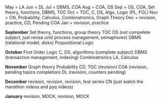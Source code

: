 May = LA
Jun = DL
Jul = DBMS, COA
Aug = COA, OS
Sep = OS, COA, Set theory, functions, DBMS, TOC
Oct = TOC, C, DS, Algo, Logic (PL, FOL)
Nov = CN, Probability, Calculus, Combinatronics, Graph Theory
Dec = revision, practice, CD, Pending COA
Jan = revision, practice

**September**
Set theory, functions, group theory
TOC 
OS (not compelete subject, just revise until process management, semaphores)
DBMS (relational model, disks)
Propositional Logic

**October**
First Order Logic
C, DS, algorithms (complete subject)
DBMS (transaction management, indexing)
Combinatronics
LA, Calculus

**November**
Graph theory
Probability
CD, TOC (revision)
COA (revision, pending topics completion)
DL (revision, counters pending)

**December**
revision, revision, revision, test series
CN (just watch the marathon videos and pyq videos)

**January**
revision, MOCK, revision, MOCK

